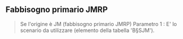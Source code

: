 ## Fabbisogno primario JMRP
>Se l'origine è JM (fabbisogno primario JMRP)
Parametro 1 : 
E' lo scenario da utilizzare (elemento della tabella 'B§SJM').


